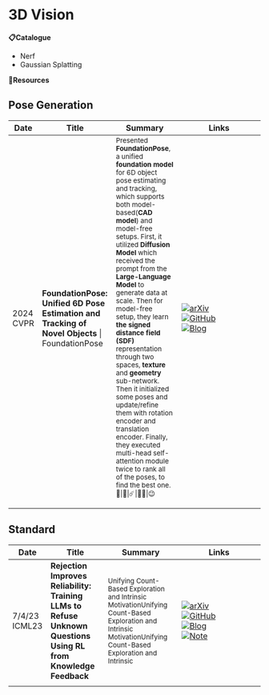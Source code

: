 # 3D Vision


**📋Catalogue**

* Nerf
* Gaussian Splatting


**🔬Resources**



## Pose Generation

| Date         | Title                                                                                          | Summary                                                                                                                                                                                                                                                                                                                                                                                                                                                                                                                                                                                                                                                                                                                | Links                                                                                                                                                                                                                                                                                                                                                                                                                                            |
| ------------ | ---------------------------------------------------------------------------------------------- | ---------------------------------------------------------------------------------------------------------------------------------------------------------------------------------------------------------------------------------------------------------------------------------------------------------------------------------------------------------------------------------------------------------------------------------------------------------------------------------------------------------------------------------------------------------------------------------------------------------------------------------------------------------------------------------------------------------------------- | ------------------------------------------------------------------------------------------------------------------------------------------------------------------------------------------------------------------------------------------------------------------------------------------------------------------------------------------------------------------------------------------------------------------------------------------------ |
| 2024<br>CVPR | **FoundationPose: Unified 6D Pose Estimation and Tracking of Novel Objects** \| FoundationPose | <sub>Presented **FoundationPose**, a unified **foundation model** for 6D object pose estimating and tracking, which supports both model-based(**CAD model**) and model-free setups. First, it utilized **Diffusion Model** which received the prompt from the **Large-Language Model** to generate data at scale. Then for model-free setup, they learn **the signed distance field (SDF)** representation through two spaces, **texture** and **geometry** sub-network. Then it initialized some poses and update/refine them with rotation encoder and translation encoder. Finally, they executed multi-head self-attention module twice to rank all of the poses, to find the best one. 💫\|🌸\|☄️\|👍🏽\|😉</sub> | <div style='width:150px;'>[![arXiv](https://img.shields.io/badge/arXiv-Paper-%23D2691E?logo=arxiv)](https://arxiv.org/abs/2312.08344)</div><div style='width:150px;'>[![GitHub](https://img.shields.io/badge/GitHub-View-brightgreen?logo=github)](https://github.com/NVlabs/FoundationPose)</div><div style='width:150px;'>[![Blog](https://img.shields.io/badge/Blog-Website-yellow?logo=rss)](https://nvlabs.github.io/FoundationPose/)</div> |
|              |                                                                                                |                                                                                                                                                                                                                                                                                                                                                                                                                                                                                                                                                                                                                                                                                                                        |                                                                                                                                                                                                                                                                                                                                                                                                                                                  |
|              |                                                                                                |                                                                                                                                                                                                                                                                                                                                                                                                                                                                                                                                                                                                                                                                                                                        |                                                                                                                                                                                                                                                                                                                                                                                                                                                  |





## Standard
| Date             | Title                                                                                                          | Summary                                                                                                                                                                     | Links                                                                                                                                                                                                                                                                                                                                                                                                                                                                                                                                                                                                                       |
| ---------------- | -------------------------------------------------------------------------------------------------------------- | --------------------------------------------------------------------------------------------------------------------------------------------------------------------------- | --------------------------------------------------------------------------------------------------------------------------------------------------------------------------------------------------------------------------------------------------------------------------------------------------------------------------------------------------------------------------------------------------------------------------------------------------------------------------------------------------------------------------------------------------------------------------------------------------------------------------- |
| 7/4/23<br>ICML23 | **Rejection Improves Reliability: Training LLMs to Refuse Unknown Questions Using RL from Knowledge Feedback** | <sub>Unifying Count-Based Exploration and Intrinsic MotivationUnifying Count-Based Exploration and Intrinsic MotivationUnifying Count-Based Exploration and Intrinsic</sub> | <div style='width:150px;'>[![arXiv](https://img.shields.io/badge/arXiv-Paper-%23D2691E?logo=arxiv)](https://cdn.openai.com/papers/weak-to-strong-generalization.pdf)</div><div style='width:150px;'>[![GitHub](https://img.shields.io/badge/GitHub-View-brightgreen?logo=github)](https://github.com/openai/weak-to-strong)</div><div style='width:150px;'>[![Blog](https://img.shields.io/badge/Blog-Posts-yellow?logo=rss)](https://mp.weixin.qq.com/s/f6YW-CxnLhnfMWTLg4M4Cw)</div><div style='width:150px;'>[![Note](https://img.shields.io/badge/Note-Read-blue?logo=dependabot)](summary/2024-03/2403.18349.md)</div> |
|                  |                                                                                                                |                                                                                                                                                                             |                                                                                                                                                                                                                                                                                                                                                                                                                                                                                                                                                                                                                             |